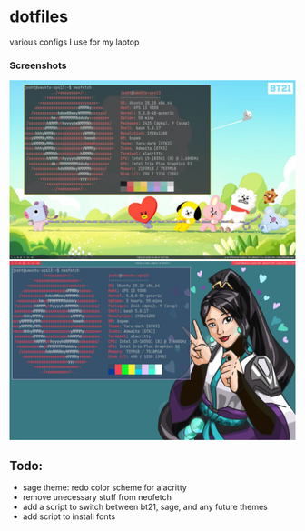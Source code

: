 # dotfiles
various configs I use for my laptop

### Screenshots

![bt21 theme](screenshots/xps13-bt21-theme.png)
![sage theme](screenshots/sage-bspwm.png)

## Todo:
- sage theme: redo color scheme for alacritty
- remove unecessary stuff from neofetch
- add a script to switch between bt21, sage, and any future themes
- add script to install fonts
